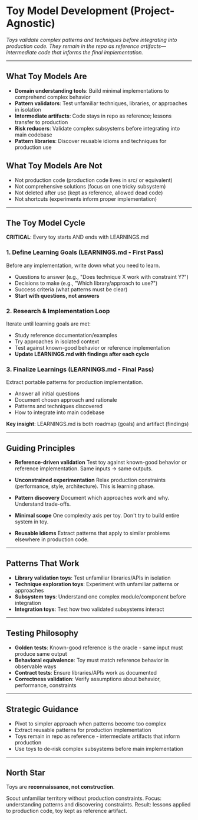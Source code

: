 # Toy Model Development (Project-Agnostic)

_Toys validate complex patterns and techniques before integrating into production code. They remain in the repo as reference artifacts—intermediate code that informs the final implementation._

---

## What Toy Models Are

- **Domain understanding tools**: Build minimal implementations to comprehend complex behavior
- **Pattern validators**: Test unfamiliar techniques, libraries, or approaches in isolation
- **Intermediate artifacts**: Code stays in repo as reference; lessons transfer to production
- **Risk reducers**: Validate complex subsystems before integrating into main codebase
- **Pattern libraries**: Discover reusable idioms and techniques for production use

## What Toy Models Are Not

- Not production code (production code lives in src/ or equivalent)
- Not comprehensive solutions (focus on one tricky subsystem)
- Not deleted after use (kept as reference, allowed dead code)
- Not shortcuts (experiments inform proper implementation)

---

## The Toy Model Cycle

**CRITICAL**: Every toy starts AND ends with LEARNINGS.md

### 1. Define Learning Goals (LEARNINGS.md - First Pass)
Before any implementation, write down what you need to learn.
- Questions to answer (e.g., "Does technique X work with constraint Y?")
- Decisions to make (e.g., "Which library/approach to use?")
- Success criteria (what patterns must be clear)
- **Start with questions, not answers**

### 2. Research & Implementation Loop
Iterate until learning goals are met:
- Study reference documentation/examples
- Try approaches in isolated context
- Test against known-good behavior or reference implementation
- **Update LEARNINGS.md with findings after each cycle**

### 3. Finalize Learnings (LEARNINGS.md - Final Pass)
Extract portable patterns for production implementation.
- Answer all initial questions
- Document chosen approach and rationale
- Patterns and techniques discovered
- How to integrate into main codebase

**Key insight**: LEARNINGS.md is both roadmap (goals) and artifact (findings)  

---

## Guiding Principles

- **Reference-driven validation**
  Test toy against known-good behavior or reference implementation. Same inputs → same outputs.

- **Unconstrained experimentation**
  Relax production constraints (performance, style, architecture). This is learning phase.

- **Pattern discovery**
  Document which approaches work and why. Understand trade-offs.

- **Minimal scope**
  One complexity axis per toy. Don't try to build entire system in toy.

- **Reusable idioms**
  Extract patterns that apply to similar problems elsewhere in production code.  

---

## Patterns That Work

- **Library validation toys**: Test unfamiliar libraries/APIs in isolation
- **Technique exploration toys**: Experiment with unfamiliar patterns or approaches
- **Subsystem toys**: Understand one complex module/component before integration
- **Integration toys**: Test how two validated subsystems interact

---

## Testing Philosophy

- **Golden tests**: Known-good reference is the oracle - same input must produce same output
- **Behavioral equivalence**: Toy must match reference behavior in observable ways
- **Contract tests**: Ensure libraries/APIs work as documented
- **Correctness validation**: Verify assumptions about behavior, performance, constraints  

---

## Strategic Guidance

- Pivot to simpler approach when patterns become too complex
- Extract reusable patterns for production implementation
- Toys remain in repo as reference - intermediate artifacts that inform production
- Use toys to de-risk complex subsystems before main implementation

---

## North Star

Toys are **reconnaissance, not construction**.

Scout unfamiliar territory without production constraints. Focus: understanding patterns and discovering constraints. Result: lessons applied to production code, toy kept as reference artifact.  